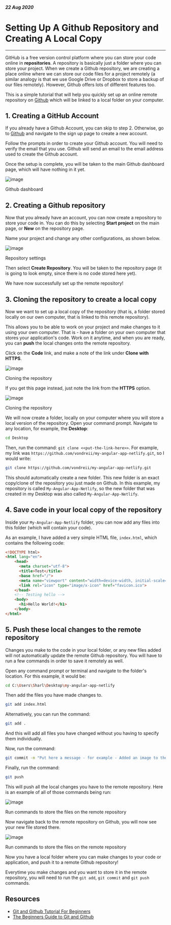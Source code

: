 ##### 22 Aug 2020
# Setting Up A Github Repository and Creating A Local Copy
___

GitHub is a free version control platform where you can store your code online in **repositories**. A repository is basically just a folder where you can store your project. 
When we create a Github repository, we are creating a place online where we can store our code files for a project remotely (a similar analogy is that we use Google Drive or Dropbox to store a backup of our files remotely).
However, Github offers lots of different features too.

<div class="pb-3"></div>

This is a simple tutorial that will help you quickly set up an online remote repository on <a class="cyanLink" href="https://github.com/">Github</a> which will be linked to a local folder on your computer.

<div class="pb-3"></div>

## **1. Creating a GitHub Account**

<div class="pb-3"></div>

If you already have a Github Account, you can skip to step 2. Otherwise, go to <a class="cyanLink" href="https://github.com/">Github</a> and navigate to the sign up page to create a new account.

<div class="pb-3"></div>

Follow the prompts in order to create your Github account. You will need to verify the email that you use. Github will send an email to the email address used to create the Github account.

<div class="pb-3"></div>

Once the setup is complete, you will be taken to the main Github dashboard page, which will have nothing in it yet.

<div class="pb-3"></div>

<!-- ----------- Image ----------- -->
<div class="image-container">
    <img src="./assets/blog/images/settingUpASimpleGithubRemoteAndLocalRepository/1.jpg" loading="lazy" alt="image" class="image-full"/>
	<div class="image-description"><p>Github dashboard</p></div>
</div>
<!-- ----------------------------- -->

<div class="pb-3"></div>

## **2. Creating a Github repository**

<div class="pb-3"></div>

Now that you already have an account, you can now create a repository to store your code in.
You can do this by selecting **Start project** on the main page, or **New** on the repository page.

<div class="pb-3"></div>

Name your project and change any other configurations, as shown below.

<div class="pb-3"></div>

<!-- ----------- Image ----------- -->
<div class="image-container">
    <img src="./assets/blog/images/settingUpASimpleGithubRemoteAndLocalRepository/2.jpg" loading="lazy" alt="image" class="image-full"/>
	<div class="image-description"><p>Repository settings</p></div>
</div>
<!-- ----------------------------- -->

<div class="pb-3"></div>

Then select **Create Repository**. You will be taken to the repository page (it is going to look empty, since there is no code stored here yet).

<div class="pb-3"></div>

We have now successfully set up the remote repository!

<div class="pb-3"></div>

## **3. Cloning the repository to create a local copy**

<div class="pb-3"></div>

Now we want to set up a local copy of the repository (that is, a folder stored locally on our own computer, that is linked to this remote repository).

<div class="pb-3"></div>

This allows you to be able to work on your project and make changes to it using your own computer.
That is - have a folder on your own computer that stores your application's code. Work on it anytime, and when you are ready, you can **push** the local changes onto the remote repository.

<div class="pb-3"></div>

Click on the **Code** link, and make a note of the link under **Clone with HTTPS**.

<div class="pb-3"></div>

<!-- ----------- Image ----------- -->
<div class="image-container">
    <img src="./assets/blog/images/settingUpASimpleGithubRemoteAndLocalRepository/3.jpg" loading="lazy" alt="image" class="image-full"/>
	<div class="image-description"><p>Cloning the repository</p></div>
</div>
<!-- ----------------------------- -->

<div class="pb-3"></div>

If you get this page instead, just note the link from the **HTTPS** option.

<div class="pb-3"></div>

<!-- ----------- Image ----------- -->
<div class="image-container">
    <img src="./assets/blog/images/settingUpASimpleGithubRemoteAndLocalRepository/4.PNG" loading="lazy" alt="image" class="image-full"/>
	<div class="image-description"><p>Cloning the repository</p></div>
</div>
<!-- ----------------------------- -->

<div class="pb-3"></div>

We will now create a folder, locally on your computer where you will store a local version of the repository.
Open your command prompt. Navigate to any location, for example, the **Desktop**:

<div class="pb-3"></div>

<!-- ----------- Code ----------- -->
```Bash
cd Desktop

```
<!-- ----------------------------- -->

<div class="pb-3"></div>

Then, run the command: `git clone <<put-the-link-here>>`. For example, my link was `https://github.com/vondreii/my-angular-app-netlify.git`, so I would write:

<div class="pb-3"></div>

<!-- ----------- Code ----------- -->
```Bash
git clone https://github.com/vondreii/my-angular-app-netlify.git

```
<!-- ----------------------------- -->

<div class="pb-3"></div>

This should automatically create a new folder. This new folder is an exact copy/clone of the repository you just made on Github. 
In this example, my repository is called `My-Angular-App-Netlify`, so the new folder that was created in my Desktop was also called `My-Angular-App-Netlify`.

<div class="pb-3"></div>

## **4. Save code in your local copy of the repository**

<div class="pb-3"></div>

Inside your `My-Angular-App-Netlify` folder, you can now add any files into this folder (which will contain your code).

<div class="pb-3"></div>

As an example, I have added a very simple HTML file, `index.html`, which contains the following code:

<div class="pb-3"></div>

<!-- ----------- Code ----------- -->
```HTML
<!DOCTYPE html>
<html lang="en">
	<head>
	  <meta charset="utf-8">
	  <title>Test</title>
	  <base href="/">
	  <meta name="viewport" content="width=device-width, initial-scale=1">
	  <link rel="icon" type="image/x-icon" href="favicon.ico">
	</head>
	<!-- Testing hello -->
	<body>
	  <h1>Hello World!</h1>
	</body>
</html>

```
<!-- ----------------------------- -->

<div class="pb-3"></div>

## **5. Push these local changes to the remote repository**

<div class="pb-3"></div>

Changes you make to the code in your local folder, or any new files added will not automatically update the remote Github repository. 
You will have to run a few commands in order to save it remotely as well.

<div class="pb-3"></div>

Open any command prompt or terminal and navigate to the folder's location. For this example, it would be:

<div class="pb-3"></div>

<!-- ----------- Code ----------- -->
```Bash
cd C:\Users\Sharl\Desktop\my-angular-app-netlify

```
<!-- ----------------------------- -->

<div class="pb-3"></div>

Then add the files you have made changes to.

<div class="pb-3"></div>

<!-- ----------- Code ----------- -->
```Bash
git add index.html

```
<!-- ----------------------------- -->

<div class="pb-3"></div>

Alternatively, you can run the command:

<div class="pb-3"></div>

<!-- ----------- Code ----------- -->
```Bash
git add .

```
<!-- ----------------------------- -->

<div class="pb-3"></div>

And this will add all files you have changed without you having to specify them individually.
 
<div class="pb-3"></div>

Now, run the command: 

<div class="pb-3"></div>

<!-- ----------- Code ----------- -->
```Bash
git commit -m "Put here a message - for example - Added an image to the html page"

```
<!-- ----------------------------- -->

<div class="pb-3"></div>

Finally, run the command:

<div class="pb-3"></div>

<!-- ----------- Code ----------- -->
```Bash
git push

```
<!-- ----------------------------- -->

<div class="pb-3"></div>

This will push all the local changes you have to the remote repository. Here is an example of all of those commands being run:

<div class="pb-3"></div>

<!-- ----------- Image ----------- -->
<div class="image-container">
    <img src="./assets/blog/images/settingUpASimpleGithubRemoteAndLocalRepository/5.PNG" loading="lazy" alt="image" class="image-full"/>
	<div class="image-description"><p>Run commands to store the files on the remote repository</p></div>
</div>
<!-- ----------------------------- -->

<div class="pb-3"></div>

Now navigate back to the remote repository on Github, you will now see your new file stored there.

<div class="pb-3"></div>

<!-- ----------- Image ----------- -->
<div class="image-container">
    <img src="./assets/blog/images/settingUpASimpleGithubRemoteAndLocalRepository/6.jpg" loading="lazy" alt="image" class="image-full"/>
	<div class="image-description"><p>Run commands to store the files on the remote repository</p></div>
</div>
<!-- ----------------------------- -->

<div class="pb-3"></div>

Now you have a local folder where you can make changes to your code or application, and push it to a remote Github repository! 

<div class="pb-3"></div>

Everytime you make changes and you want to store it in the remote repository, you will need to run the `git add`, `git commit` and `git push` commands.
	 
<div class="pb-3"></div>

## **Resources**

<div class="pb-3"></div>

* <a class="cyanLink" href="https://product.hubspot.com/blog/git-and-github-tutorial-for-beginners">Git and Github Tutorial For Beginners</a>
* <a class="cyanLink" href="https://www.freecodecamp.org/news/the-beginners-guide-to-git-github/">The Beginners Guide to Git and Github</a>

<div class="pb-3"></div>
